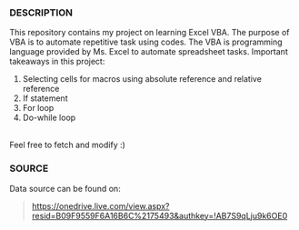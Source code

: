 ### DESCRIPTION
This repository contains my project on learning Excel VBA.
The purpose of VBA is to automate repetitive task using codes.
The VBA is programming language provided by Ms. Excel to automate spreadsheet tasks.
Important takeaways in this project:
1. Selecting cells for macros using absolute reference and relative reference
2. If statement
3. For loop
4. Do-while loop
<br>
Feel free to fetch and modify :)

### SOURCE
Data source can be found on:
> https://onedrive.live.com/view.aspx?resid=B09F9559F6A16B6C%2175493&authkey=!AB7S9qLju9k6OE0
